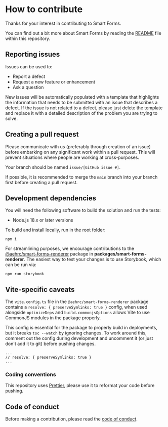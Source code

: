 # How to contribute

Thanks for your interest in contributing to Smart Forms.

You can find out a bit more about Smart Forms by reading the [README](README.md)
file within this repository.

## Reporting issues

Issues can be used to:

* Report a defect
* Request a new feature or enhancement
* Ask a question

New issues will be automatically populated with a template that highlights the
information that needs to be submitted with an issue that describes a defect. If
the issue is not related to a defect, please just delete the template and
replace it with a detailed description of the problem you are trying to solve.

## Creating a pull request

Please communicate with us (preferably through creation of an issue) before
embarking on any significant work within a pull request. This will prevent
situations where people are working at cross-purposes.

Your branch should be named `issue/[GitHub issue #]`.

If possible, it is recommended to merge the `main` branch into your branch first before creating a pull request.

## Development dependencies

You will need the following software to build the solution and run the tests:

* Node.js 18.x or later versions

To build and install locally, run in the root folder:
```
npm i
```

For streamlining purposes, we encourage contributions to the [@aehrc/smart-forms-renderer](https://www.npmjs.com/package/@aehrc/smart-forms-renderer) package in **packages/smart-forms-renderer**.
The easiest way to test your changes is to use Storybook, which can be run via:
```
npm run storybook
```

## Vite-specific caveats
The `vite.config.ts` file in the `@aehrc/smart-forms-renderer` package contains a `resolve: { preserveSymlinks: true }` config, when used alongside `optimizeDeps` and `build.commonjsOptions` allows Vite to use CommonJS modules in the package properly.

This config is essential for the package to properly build in deployments, but it breaks `tsc --watch` by ignoring changes. 
To work around this, comment out the config during development and uncomment it (or just don't add it to git) before pushing changes.
```
...
// resolve: { preserveSymlinks: true }
...
```

### Coding conventions

This repository uses [Prettier](https://prettier.io/), please use it to
reformat your code before pushing.

## Code of conduct

Before making a contribution, please read the
[code of conduct](CODE_OF_CONDUCT.md).
